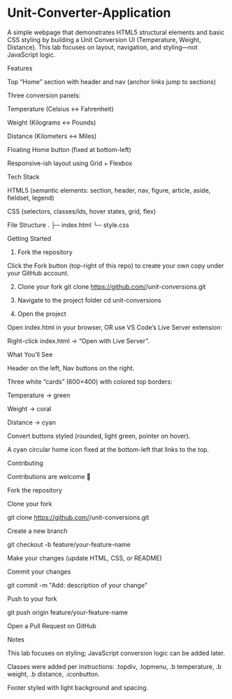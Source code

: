# Unit-Converter-Application
A simple webpage that demonstrates HTML5 structural elements and basic CSS styling by building a Unit Conversion UI (Temperature, Weight, Distance). This lab focuses on layout, navigation, and styling—not JavaScript logic.

Features

Top “Home” section with header and nav (anchor links jump to sections)

Three conversion panels:

Temperature (Celsius ↔ Fahrenheit)

Weight (Kilograms ↔ Pounds)

Distance (Kilometers ↔ Miles)

Floating Home button (fixed at bottom-left)

Responsive-ish layout using Grid + Flexbox

Tech Stack

HTML5 (semantic elements: section, header, nav, figure, article, aside, fieldset, legend)

CSS (selectors, classes/ids, hover states, grid, flex)

File Structure
.
├─ index.html
└─ style.css

Getting Started
1. Fork the repository

Click the Fork button (top-right of this repo) to create your own copy under your GitHub account.

2. Clone your fork
git clone https://github.com/<your-username>/unit-conversions.git

3. Navigate to the project folder
cd unit-conversions

4. Open the project

Open index.html in your browser,
OR use VS Code’s Live Server extension:

Right-click index.html → “Open with Live Server”.

What You’ll See

Header on the left, Nav buttons on the right.

Three white “cards” (600×400) with colored top borders:

Temperature → green

Weight → coral

Distance → cyan

Convert buttons styled (rounded, light green, pointer on hover).

A cyan circular home icon fixed at the bottom-left that links to the top.

Contributing

Contributions are welcome 🎉

Fork the repository

Clone your fork

git clone https://github.com/<your-username>/unit-conversions.git


Create a new branch

git checkout -b feature/your-feature-name


Make your changes (update HTML, CSS, or README)

Commit your changes

git commit -m "Add: description of your change"


Push to your fork

git push origin feature/your-feature-name


Open a Pull Request on GitHub

Notes

This lab focuses on styling; JavaScript conversion logic can be added later.

Classes were added per instructions: .topdiv, .topmenu, .b temperature, .b weight, .b distance, .iconbutton.

Footer styled with light background and spacing.
